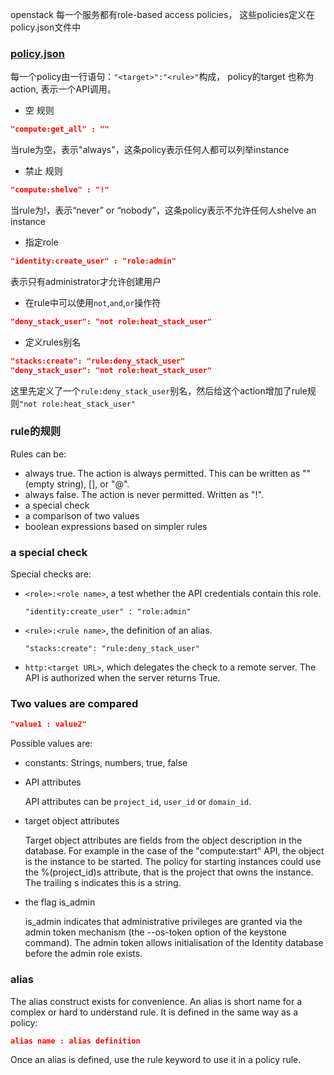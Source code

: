 openstack 每一个服务都有role-based access policies， 这些policies定义在policy.json文件中

### [policy.json](https://docs.openstack.org/ocata/config-reference/policy-json-file.html)

每一个policy由一行语句：`"<target>":"<rule>"`构成， policy的target 也称为action, 表示一个API调用。

+ 空 规则

```json
"compute:get_all" : ""
```
当rule为空，表示"always"，这条policy表示任何人都可以列举instance

+ 禁止 规则

```json
"compute:shelve" : "!"
```

当rule为!，表示“never” or “nobody”，这条policy表示不允许任何人shelve an instance

+ 指定role

```json
"identity:create_user" : "role:admin"
```

表示只有administrator才允许创建用户

+ 在rule中可以使用`not`,`and`,`or`操作符

```json
"deny_stack_user": "not role:heat_stack_user"
```

+ 定义rules别名

```json
"stacks:create": "rule:deny_stack_user"
"deny_stack_user": "not role:heat_stack_user"
```
这里先定义了一个`rule:deny_stack_user`别名，然后给这个action增加了rule规则`"not role:heat_stack_user"`

### rule的规则

Rules can be:

+ always true. The action is always permitted. This can be written as "" (empty string), [], or "@".
+ always false. The action is never permitted. Written as "!".
+ a special check
+ a comparison of two values
+ boolean expressions based on simpler rules

### a special check

Special checks are:

+ `<role>:<role name>`, a test whether the API credentials contain this role.
   
   `"identity:create_user" : "role:admin"`
   
+ `<rule>:<rule name>`, the definition of an alias.
   
   `"stacks:create": "rule:deny_stack_user"`
    
+ `http:<target URL>`, which delegates the check to a remote server. The API is authorized when the server returns True.

### Two values are compared

```json
"value1 : value2"
```

Possible values are:

+ constants: Strings, numbers, true, false
+ API attributes 

  API attributes can be `project_id`, `user_id` or `domain_id`.
  
+ target object attributes

  Target object attributes are fields from the object description in the database. For example in the case of the "compute:start" API, the object is the instance to be started. The policy for starting instances could use the %(project_id)s attribute, that is the project that owns the instance. The trailing s indicates this is a string.
  
+ the flag is_admin

  is_admin indicates that administrative privileges are granted via the admin token mechanism (the --os-token option of the keystone command). The admin token allows initialisation of the Identity database before the admin role exists.
  

### alias

The alias construct exists for convenience. An alias is short name for a complex or hard to understand rule. It is defined in the same way as a policy:

```json
alias name : alias definition
```

Once an alias is defined, use the rule keyword to use it in a policy rule.


